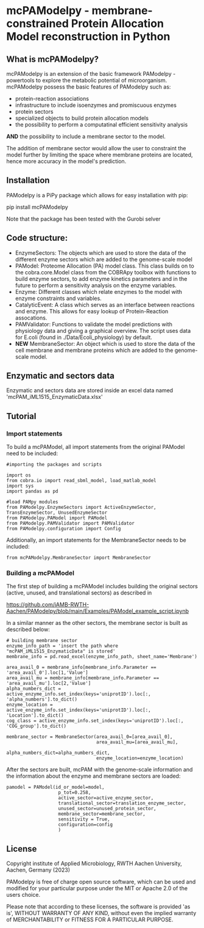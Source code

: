 # mcPAModelpy - membrane-constrained Protein Allocation Model reconstruction in Python

## What is mcPAModelpy?
mcPAModelpy is an extension of the basic framework PAModelpy - powertools to explore the metabolic potential of microorganism.
mcPAModelpy possess the basic features of PAModelpy such as:
- protein-reaction associations
- infrastructure to include isoenzymes and promiscuous enzymes
- protein sectors
- specialized objects to build protein allocation models
- the possibility to perform a computatinal efficient sensitivity analysis

**AND** the possibility to include a membrane sector to the model. 

The addition of membrane sector would allow the user to constraint the model further by limiting the space where membrane
proteins are located, hence more accuracy in the model's prediction. 

## Installation
PAModelpy is a PiPy package which allows for easy installation with pip:

pip install mcPAModelpy

Note that the package has been tested with the Gurobi selver

## Code structure:
- EnzymeSectors: The objects which are used to store the data of the different enzyme sectors which are added to the
genome-scale model
- PAModel: Proteome Allocation (PA) model class. 
This class builds on to the cobra.core.Model class from the COBRApy toolbox with functions to build enzyme sectors, to add enzyme kinetics parameters and in the future to perform a sensitivity analysis on the enzyme variables.
- Enzyme: Different classes which relate enzymes to the model with enzyme constraints and variables.
- CatalyticEvent: A class which serves as an interface between reactions and enzyme. 
This allows for easy lookup of Protein-Reaction assocations.
- PAMValidator: Functions to validate the model predictions with physiology data 
and giving a graphical overview. The script uses data for E.coli (found in ./Data/Ecoli_physiology) by default.
- **NEW** MembraneSector: An object which is used to store the data of the cell membrane and membrane proteins which are
added to the genome-scale model.

## Enzymatic and sectors data 
Enzymatic and sectors data are stored inside an excel data 
named 'mcPAM_iML1515_EnzymaticData.xlsx'

## Tutorial
### Import statements
To build a mcPAModel, all import statements from the original PAModel need to be included:

```
#importing the packages and scripts

import os
from cobra.io import read_sbml_model, load_matlab_model
import sys
import pandas as pd

#load PAMpy modules
from PAModelpy.EnzymeSectors import ActiveEnzymeSector, TransEnzymeSector, UnusedEnzymeSector
from PAModelpy.PAModel import PAModel
from PAModelpy.PAMValidator import PAMValidator
from PAModelpy.configuration import Config
```

Additionally, an import statements for the MembraneSector needs to be included:

`from mcPAModelpy.MembraneSector import MembraneSector`

### Building a mcPAModel 
The first step of building a mcPAModel includes building the original sectors (active, unused, and translational sectors) as described in 

https://github.com/iAMB-RWTH-Aachen/PAModelpy/blob/main/Examples/PAModel_example_script.ipynb

In a similar manner as the other sectors, the membrane sector is built as described below:


```
# building membrane sector 
enzyme_info_path = 'insert the path where "mcPAM_iML1515_EnzymaticData" is stored'
membrane_info = pd.read_excel(enzyme_info_path, sheet_name='Membrane')

area_avail_0 = membrane_info[membrane_info.Parameter == 'area_avail_0'].loc[1,'Value']
area_avail_mu = membrane_info[membrane_info.Parameter == 'area_avail_mu'].loc[2,'Value']
alpha_numbers_dict = active_enzyme_info.set_index(keys='uniprotID').loc[:, 'alpha_numbers'].to_dict()
enzyme_location = active_enzyme_info.set_index(keys='uniprotID').loc[:, 'Location'].to_dict()
cog_class = active_enzyme_info.set_index(keys='uniprotID').loc[:, 'COG_group'].to_dict()

membrane_sector = MembraneSector(area_avail_0=[area_avail_0],
                                 area_avail_mu=[area_avail_mu],
                                 alpha_numbers_dict=alpha_numbers_dict,
                                 enzyme_location=enzyme_location)
```

After the sectors are built, mcPAM with the genome-scale information 
and the information about the enzyme and membrane sectors are loaded:

```
pamodel = PAModel(id_or_model=model,
                   p_tot=0.258,
                   active_sector=active_enzyme_sector,
                   translational_sector=translation_enzyme_sector,
                   unused_sector=unused_protein_sector,
                   membrane_sector=membrane_sector,
                   sensitivity = True,
                   configuration=config
                   )
```
## License
Copyright institute of Applied Microbiology, RWTH Aachen University, Aachen, Germany (2023)

PAModelpy is free of charge open source software, which can be used and modified for your particular purpose under the MIT or Apache 2.0 of the users choice.

Please note that according to these licenses, the software is provided 'as is', WITHOUT WARRANTY OF ANY KIND, without even the implied warranty of MERCHANTABILITY or FITNESS FOR A PARTICULAR PURPOSE.